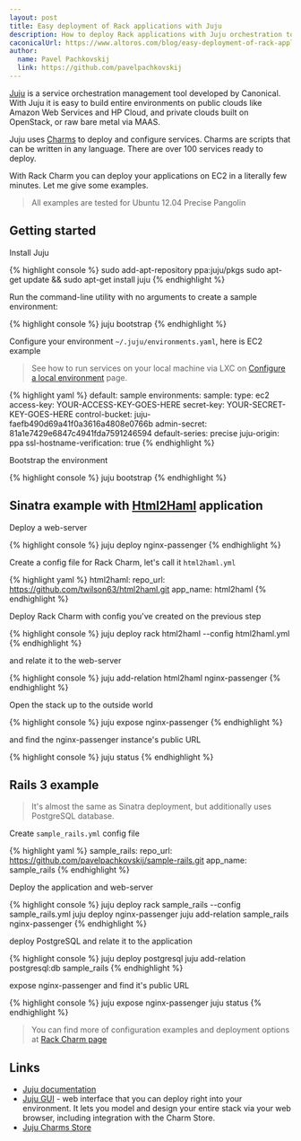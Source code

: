```yaml
---
layout: post
title: Easy deployment of Rack applications with Juju
description: How to deploy Rack applications with Juju orchestration tool.
caconicalUrl: https://www.altoros.com/blog/easy-deployment-of-rack-applications-with-juju/
author:
  name: Pavel Pachkovskij
  link: https://github.com/pavelpachkovskij
---
```

[Juju](https://juju.ubuntu.com/) is a service orchestration management tool developed by Canonical.
With Juju it is easy to build entire environments on public clouds like Amazon Web Services and HP Cloud, and private clouds built on OpenStack, or raw bare metal via MAAS.

Juju uses [Charms](http://jujucharms.com/) to deploy and configure services. Charms are scripts that can be written in any language.
There are over 100 services ready to deploy.

With Rack Charm you can deploy your applications on EC2 in a literally few minutes. Let me give some examples.

<!-- full start -->
> All examples are tested for Ubuntu 12.04 Precise Pangolin

## Getting started

Install Juju

{% highlight console %}
sudo add-apt-repository ppa:juju/pkgs
sudo apt-get update && sudo apt-get install juju
{% endhighlight %}

Run the command-line utility with no arguments to create a sample environment:

{% highlight console %}
juju bootstrap
{% endhighlight %}

Configure your environment `~/.juju/environments.yaml`, here is EC2 example

> See how to run services on your local machine via LXC on [Configure a local environment](https://juju.ubuntu.com/docs/getting-started.html#configuring-a-local-environment) page.

{% highlight yaml %}
default: sample
  environments:
    sample:
      type: ec2
      access-key: YOUR-ACCESS-KEY-GOES-HERE
      secret-key: YOUR-SECRET-KEY-GOES-HERE
      control-bucket: juju-faefb490d69a41f0a3616a4808e0766b
      admin-secret: 81a1e7429e6847c4941fda7591246594
      default-series: precise
      juju-origin: ppa
      ssl-hostname-verification: true
{% endhighlight %}

Bootstrap the environment

{% highlight console %}
juju bootstrap
{% endhighlight %}

## Sinatra example with [Html2Haml](https://github.com/haml/html2haml) application

Deploy a web-server

{% highlight console %}
juju deploy nginx-passenger
{% endhighlight %}

Create a config file for Rack Charm, let's call it `html2haml.yml`

{% highlight yaml %}
html2haml:
  repo_url: https://github.com/twilson63/html2haml.git
  app_name: html2haml
{% endhighlight %}

Deploy Rack Charm with config you've created on the previous step

{% highlight console %}
juju deploy rack html2haml --config html2haml.yml
{% endhighlight %}

and relate it to the web-server

{% highlight console %}
juju add-relation html2haml nginx-passenger
{% endhighlight %}

Open the stack up to the outside world

{% highlight console %}
juju expose nginx-passenger
{% endhighlight %}

and find the nginx-passenger instance's public URL

{% highlight console %}
juju status
{% endhighlight %}

## Rails 3 example

> It's almost the same as Sinatra deployment, but additionally uses PostgreSQL database.

Create `sample_rails.yml` config file

{% highlight yaml %}
sample_rails:
  repo_url: https://github.com/pavelpachkovskij/sample-rails.git
  app_name: sample_rails
{% endhighlight %}

Deploy the application and web-server

{% highlight console %}
juju deploy rack sample_rails --config sample_rails.yml
juju deploy nginx-passenger
juju add-relation sample_rails nginx-passenger
{% endhighlight %}

deploy PostgreSQL and relate it to the application

{% highlight console %}
juju deploy postgresql
juju add-relation postgresql:db sample_rails
{% endhighlight %}

expose nginx-passenger and find it's public URL

{% highlight console %}
juju expose nginx-passenger
juju status
{% endhighlight %}

> You can find more of configuration examples and deployment options at [Rack Charm page](http://jujucharms.com/charms/precise/rack)

## Links
- [Juju documentation](https://juju.ubuntu.com/docs/)
- [Juju GUI](https://juju.ubuntu.com/resources/the-juju-gui/) - web interface that you can deploy right into your environment.
  It lets you model and design your entire stack via your web browser, including integration with the Charm Store.
- [Juju Charms Store](http://jujucharms.com/)
<!-- full end -->